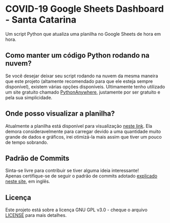 # COVID-19 Google Sheets Dashboard - Santa Catarina

Um script Python que atualiza uma planilha no Google Sheets de hora em hora.


## Como manter um código Python rodando na nuvem?
Se você desejar deixar seu script rodando na nuvem da mesma maneira que este projeto (altamente recomendado para que ele esteja sempre disponível), existem várias opções disponíveis. Ultimamente tenho utilizado um site gratuito chamado [PythonAnywhere](https://www.pythonanywhere.com/), justamente por ser gratuito e pela sua simplicidade.

## Onde posso visualizar a planilha?
Atualmente a planilha está disponível para visualização [neste link](https://docs.google.com/spreadsheets/d/1_bB_38HQ7LwQd7ECXaG_4ohz6keIfbD8VmKHe-YjZg4/edit?usp=sharing). Ela demora consideravelmente para carregar devido a uma quantidade muito grande de dados e gráficos, irei otimizá-la mais assim que tiver um pouco de tempo sobrando.  

## Padrão de Commits
Sinta-se livre para contribuir se tiver alguma ideia interessante!  
Apenas certifique-se de seguir o padrão de commits adotado [explicado neste site](https://udacity.github.io/git-styleguide/), em inglês.  

## Licença
Este projeto está sobre a licença GNU GPL v3.0 - cheque o arquivo [LICENSE](LICENSE) para mais detalhes.

